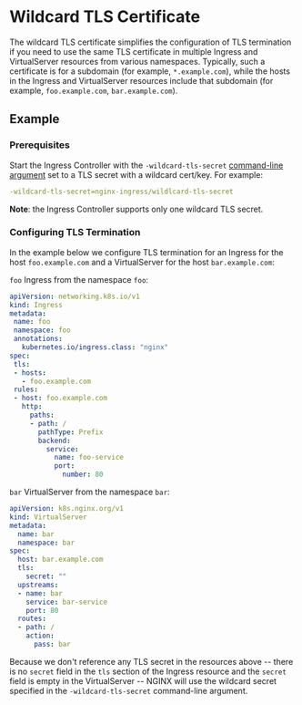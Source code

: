 # Wildcard TLS Certificate

The wildcard TLS certificate simplifies the configuration of TLS termination if you need to use the same TLS certificate in multiple Ingress and VirtualServer resources from various namespaces. Typically, such a certificate is for a subdomain (for example, `*.example.com`), while the hosts in the Ingress and VirtualServer resources include that subdomain (for example, `foo.example.com`, `bar.example.com`).

## Example

### Prerequisites

Start the Ingress Controller with the `-wildcard-tls-secret` [command-line argument](https://docs.nginx.com/nginx-ingress-controller/configuration/global-configuration/command-line-arguments/#cmdoption-wildcard-tls-secret) set to a TLS secret with a wildcard cert/key. For example:

```yaml
-wildcard-tls-secret=nginx-ingress/wildlcard-tls-secret
```

**Note**: the Ingress Controller supports only one wildcard TLS secret.

### Configuring TLS Termination

In the example below we configure TLS termination for an Ingress for the host `foo.example.com` and a VirtualServer for the host `bar.example.com`:

`foo` Ingress from the namespace `foo`:

 ```yaml
apiVersion: networking.k8s.io/v1
kind: Ingress
metadata:
  name: foo
  namespace: foo
  annotations:
    kubernetes.io/ingress.class: "nginx"
spec:
  tls:
  - hosts:
    - foo.example.com
  rules:
  - host: foo.example.com
    http:
      paths:
      - path: /
        pathType: Prefix
        backend:
          service:
            name: foo-service
            port:
              number: 80
 ```

`bar` VirtualServer from the namespace `bar`:

```yaml
apiVersion: k8s.nginx.org/v1
kind: VirtualServer
metadata:
  name: bar
  namespace: bar
spec:
  host: bar.example.com
  tls:
    secret: "" 
  upstreams:
  - name: bar 
    service: bar-service
    port: 80
  routes:
  - path: /
    action:
      pass: bar
```

Because we don't reference any TLS secret in the resources above -- there is no `secret` field in the `tls` section of the Ingress resource and the `secret` field is empty in the VirtualServer -- NGINX will use the wildcard secret specified in the `-wildcard-tls-secret` command-line argument.
